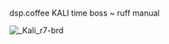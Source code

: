  dsp.coffee KALI time boss ~ ruff manual
 
 ![_Kali_r7-brd](https://user-images.githubusercontent.com/326734/182160975-2379dbaa-c574-4667-96d7-74c280218c0e.svg)
